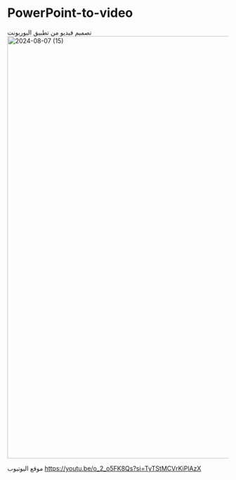 # PowerPoint-to-video
تصميم فيديو من تطبيق البوربونت
<img width="960" alt="2024-08-07 (15)" src="https://github.com/user-attachments/assets/b67c0dfc-107d-4fcc-b361-a8190fc798e2">

موقع اليوتيوب
https://youtu.be/o_2_o5FK8Qs?si=TyTStMCVrKiPlAzX
